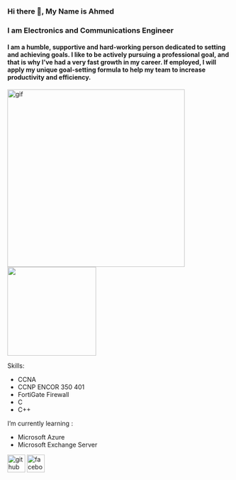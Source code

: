 
### Hi there 🤞, My Name is Ahmed
### I am Electronics and Communications Engineer
#### I am a humble, supportive and hard-working person dedicated to setting and achieving goals. I like to be actively pursuing a professional goal, and that is why I’ve had a very fast growth in my career. If employed, I will apply my unique goal-setting formula to help my team to increase productivity and efficiency.


<img src ="https://4.bp.blogspot.com/-ox_q6NsfnGo/WRICcvCAFRI/AAAAAAAAmYU/1v3FhWx5jC87Xjzsm550aWUTSGPktjN7ACEw/s1600/netwrk1-ANIMATION.gif" class="center" width ="400" alt="gif"/>

<!DOCTYPE html>
<html>
<head>
   <meta charset='utf-8'>
   <meta http-equiv='X-UA-Compatible' content='IE=edge'>
   <title>Page Title</title>
   <meta name='viewport' content='width=device-width, initial-scale=1'>
   <link rel='stylesheet' type='text/css' media='screen' href='main.css'>
   <script src='main.js'></script>
</head>
<body>
   <img src="https://media.giphy.com/media/8ah1D978pNLT8bUC5s/giphy.gif" 
        height="200px"
        width="200px"/>
</body>
</html>



Skills:
  * CCNA 
  * CCNP ENCOR 350 401
  * FortiGate Firewall
  * C
  * C++

I’m currently learning :
  * Microsoft Azure
  * Microsoft Exchange Server


[<img src='https://cdn.jsdelivr.net/npm/simple-icons@3.0.1/icons/github.svg' alt='github' height='40'>](https://github.com/A7MDshousha)  [<img src='https://cdn.jsdelivr.net/npm/simple-icons@3.0.1/icons/facebook.svg' alt='facebook' height='40'>](https://www.facebook.com/ahmed.shousha.524)  


